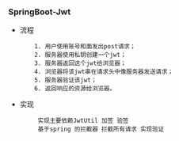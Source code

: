 ### SpringBoot-Jwt
   + 流程
       ````
           1. 用户使用账号和面发出post请求；
           2. 服务器使用私钥创建一个jwt；
           3. 服务器返回这个jwt给浏览器；
           4. 浏览器将该jwt串在请求头中像服务器发送请求；
           5. 服务器验证该jwt；
           6. 返回响应的资源给浏览器。
        ````
   + 实现
       ````
            实现主要依赖JwtUtil 加签 验签
            基于spring 的拦截器 拦截所有请求 实现验证
       ````